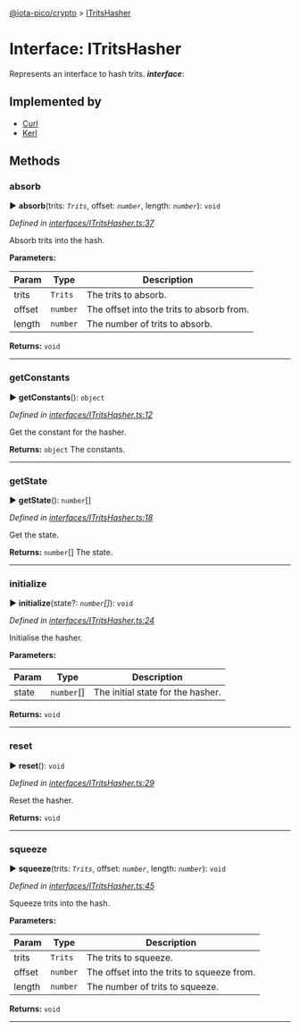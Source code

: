 [@iota-pico/crypto](../README.md) > [ITritsHasher](../interfaces/itritshasher.md)



# Interface: ITritsHasher


Represents an interface to hash trits.
*__interface__*: 


## Implemented by

* [Curl](../classes/curl.md)
* [Kerl](../classes/kerl.md)


## Methods
<a id="absorb"></a>

###  absorb

► **absorb**(trits: *`Trits`*, offset: *`number`*, length: *`number`*): `void`



*Defined in [interfaces/ITritsHasher.ts:37](https://github.com/iotaeco/iota-pico-crypto/blob/0ffc561/src/interfaces/ITritsHasher.ts#L37)*



Absorb trits into the hash.


**Parameters:**

| Param | Type | Description |
| ------ | ------ | ------ |
| trits | `Trits`   |  The trits to absorb. |
| offset | `number`   |  The offset into the trits to absorb from. |
| length | `number`   |  The number of trits to absorb. |





**Returns:** `void`





___

<a id="getconstants"></a>

###  getConstants

► **getConstants**(): `object`



*Defined in [interfaces/ITritsHasher.ts:12](https://github.com/iotaeco/iota-pico-crypto/blob/0ffc561/src/interfaces/ITritsHasher.ts#L12)*



Get the constant for the hasher.




**Returns:** `object`
The constants.






___

<a id="getstate"></a>

###  getState

► **getState**(): `number`[]



*Defined in [interfaces/ITritsHasher.ts:18](https://github.com/iotaeco/iota-pico-crypto/blob/0ffc561/src/interfaces/ITritsHasher.ts#L18)*



Get the state.




**Returns:** `number`[]
The state.






___

<a id="initialize"></a>

###  initialize

► **initialize**(state?: *`number`[]*): `void`



*Defined in [interfaces/ITritsHasher.ts:24](https://github.com/iotaeco/iota-pico-crypto/blob/0ffc561/src/interfaces/ITritsHasher.ts#L24)*



Initialise the hasher.


**Parameters:**

| Param | Type | Description |
| ------ | ------ | ------ |
| state | `number`[]   |  The initial state for the hasher. |





**Returns:** `void`





___

<a id="reset"></a>

###  reset

► **reset**(): `void`



*Defined in [interfaces/ITritsHasher.ts:29](https://github.com/iotaeco/iota-pico-crypto/blob/0ffc561/src/interfaces/ITritsHasher.ts#L29)*



Reset the hasher.




**Returns:** `void`





___

<a id="squeeze"></a>

###  squeeze

► **squeeze**(trits: *`Trits`*, offset: *`number`*, length: *`number`*): `void`



*Defined in [interfaces/ITritsHasher.ts:45](https://github.com/iotaeco/iota-pico-crypto/blob/0ffc561/src/interfaces/ITritsHasher.ts#L45)*



Squeeze trits into the hash.


**Parameters:**

| Param | Type | Description |
| ------ | ------ | ------ |
| trits | `Trits`   |  The trits to squeeze. |
| offset | `number`   |  The offset into the trits to squeeze from. |
| length | `number`   |  The number of trits to squeeze. |





**Returns:** `void`





___



